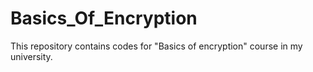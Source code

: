 # Basics_Of_Encryption
This repository contains codes for "Basics of encryption" course in my university.
